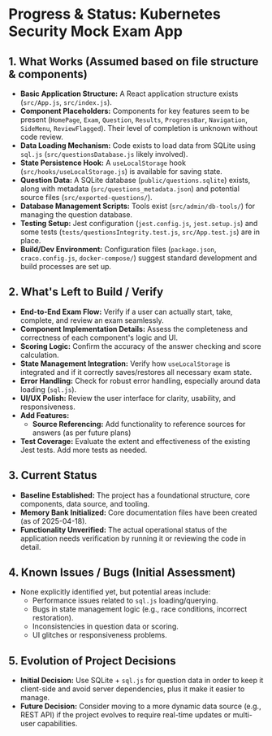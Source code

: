 # Progress & Status: Kubernetes Security Mock Exam App

## 1. What Works (Assumed based on file structure & components)

*   **Basic Application Structure:** A React application structure exists (`src/App.js`, `src/index.js`).
*   **Component Placeholders:** Components for key features seem to be present (`HomePage`, `Exam`, `Question`, `Results`, `ProgressBar`, `Navigation`, `SideMenu`, `ReviewFlagged`). Their level of completion is unknown without code review.
*   **Data Loading Mechanism:** Code exists to load data from SQLite using `sql.js` (`src/questionsDatabase.js` likely involved).
*   **State Persistence Hook:** A `useLocalStorage` hook (`src/hooks/useLocalStorage.js`) is available for saving state.
*   **Question Data:** A SQLite database (`public/questions.sqlite`) exists, along with metadata (`src/questions_metadata.json`) and potential source files (`src/exported-questions/`).
*   **Database Management Scripts:** Tools exist (`src/admin/db-tools/`) for managing the question database.
*   **Testing Setup:** Jest configuration (`jest.config.js`, `jest.setup.js`) and some tests (`tests/questionsIntegrity.test.js`, `src/App.test.js`) are in place.
*   **Build/Dev Environment:** Configuration files (`package.json`, `craco.config.js`, `docker-compose/`) suggest standard development and build processes are set up.

## 2. What's Left to Build / Verify

*   **End-to-End Exam Flow:** Verify if a user can actually start, take, complete, and review an exam seamlessly.
*   **Component Implementation Details:** Assess the completeness and correctness of each component's logic and UI.
*   **Scoring Logic:** Confirm the accuracy of the answer checking and score calculation.
*   **State Management Integration:** Verify how `useLocalStorage` is integrated and if it correctly saves/restores all necessary exam state.
*   **Error Handling:** Check for robust error handling, especially around data loading (`sql.js`).
*   **UI/UX Polish:** Review the user interface for clarity, usability, and responsiveness.
* **Add Features:**
    *   **Source Referencing:** Add functionality to reference sources for answers (as per future plans)
*   **Test Coverage:** Evaluate the extent and effectiveness of the existing Jest tests. Add more tests as needed.

## 3. Current Status

*   **Baseline Established:** The project has a foundational structure, core components, data source, and tooling.
*   **Memory Bank Initialized:** Core documentation files have been created (as of 2025-04-18).
*   **Functionality Unverified:** The actual operational status of the application needs verification by running it or reviewing the code in detail.

## 4. Known Issues / Bugs (Initial Assessment)

*   None explicitly identified yet, but potential areas include:
    *   Performance issues related to `sql.js` loading/querying.
    *   Bugs in state management logic (e.g., race conditions, incorrect restoration).
    *   Inconsistencies in question data or scoring.
    *   UI glitches or responsiveness problems.

## 5. Evolution of Project Decisions

*   **Initial Decision:** Use SQLite + `sql.js` for question data in order to keep it client-side and avoid server dependencies, plus it make it easier to manage.
*   **Future Decision:** Consider moving to a more dynamic data source (e.g., REST API) if the project evolves to require real-time updates or multi-user capabilities.

